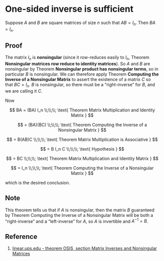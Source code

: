 # One-sided inverse is sufficient

Suppose $A$ and $B$ are square matrices of size $n$ such that $AB = I_n$. Then $BA = I_n$.

## Proof

The matrix $I_n$ is **nonsingular** (since it row-reduces easily to $I_n$, Theorem **Nonsingular matrices row reduce to identity matrices**). So $A$ and $B$ are nonsingular by Theorem **Nonsingular product has nonsingular terms**, so in particular $B$ is nonsingular. We can therefore apply Theorem **Computing the Inverse of a Nonsingular Matrix** to assert the existence of a matrix $C$ so that $BC = I_n$. $B$ is nonsingular, so there must be a “right-inverse” for $B$, and we are calling it $C$.

Now

$$
BA = (BA) I_n
\\;\\;\\;
\text{ Theorem Matrix Multiplication and Identity Matrix }
$$

$$
= (BA)(BC)
\\;\\;\\;
\text{ Theorem Computing the Inverse of a Nonsingular Matrix }
$$

$$
= B(AB)C
\\;\\;\\;
\text{ Theorem Matrix Multiplication is Associative }
$$

$$
= B I_n C
\\;\\;\\;
\text{ Hypothesis }
$$

$$
= BC
\\;\\;\\;
\text{ Theorem Matrix Multiplication and Identity Matrix }
$$

$$
= I_n
\\;\\;\\;
\text{ Theorem Computing the Inverse of a Nonsingular Matrix }
$$

which is the desired conclusion.

## Note

This theorem tells us that if $A$ is nonsingular, then the matrix $B$ guaranteed by Theorem Computing the Inverse of a Nonsingular Matrix will be both a “right-inverse” and a “left-inverse” for $A$, so $A$ is invertible and $A^{-1} = B$.

## Reference

1. [linear.ups.edu - theorem OSIS, section Matrix Inverses and Nonsingular Matrices](http://linear.ups.edu/html/section-MINM.html)